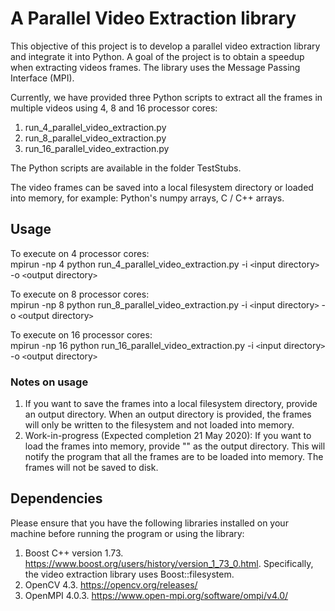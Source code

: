 # A Parallel Video Extraction library

This objective of this project is to develop a parallel video extraction library and integrate it into Python. A goal of the project is to obtain a speedup when extracting videos frames. The library uses the Message Passing Interface (MPI).

Currently, we have provided three Python scripts to extract all the frames in multiple videos using 4, 8 and 16 processor cores:  
1. run_4_parallel_video_extraction.py
2. run_8_parallel_video_extraction.py
3. run_16_parallel_video_extraction.py

The Python scripts are available in the folder TestStubs.

The video frames can be saved into a local filesystem directory or loaded into memory, for example: Python's numpy arrays, C / C++ arrays.

## Usage
To execute on 4 processor cores:  
mpirun -np 4 python run_4_parallel_video_extraction.py -i `<`input directory`>` -o `<`output directory`>`

To execute on 8 processor cores:  
mpirun -np 8 python run_8_parallel_video_extraction.py -i `<`input directory`>` -o `<`output directory`>`
  
To execute on 16 processor cores:  
mpirun -np 16 python run_16_parallel_video_extraction.py -i `<`input directory`>` -o `<`output directory`>`
  
### Notes on usage
1. If you want to save the frames into a local filesystem directory, provide an output directory.  When an output directory is provided, the frames will only be written to the filesystem and not loaded into memory.
2.  Work-in-progress (Expected completion 21 May 2020): If you want to load the frames into memory, provide "" as the output directory.  This will notify the program that all the frames are to be loaded into memory. The frames will not be saved to disk.

## Dependencies
Please ensure that you have the following libraries installed on your machine before running the program or using the library:  
1. Boost C++ version 1.73.  https://www.boost.org/users/history/version_1_73_0.html. Specifically, the video extraction library uses Boost::filesystem.
2. OpenCV 4.3. https://opencv.org/releases/ 
3. OpenMPI 4.0.3. https://www.open-mpi.org/software/ompi/v4.0/ 
